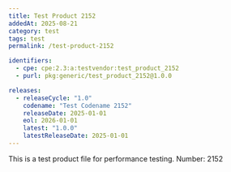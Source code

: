 ```yaml
---
title: Test Product 2152
addedAt: 2025-08-21
category: test
tags: test
permalink: /test-product-2152

identifiers:
  - cpe: cpe:2.3:a:testvendor:test_product_2152
  - purl: pkg:generic/test_product_2152@1.0.0

releases:
  - releaseCycle: "1.0"
    codename: "Test Codename 2152"
    releaseDate: 2025-01-01
    eol: 2026-01-01
    latest: "1.0.0"
    latestReleaseDate: 2025-01-01
---
```


This is a test product file for performance testing. Number: 2152
